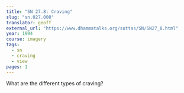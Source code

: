 ```yaml
---
title: "SN 27.8: Craving"
slug: "sn.027.008"
translator: geoff
external_url: "https://www.dhammatalks.org/suttas/SN/SN27_8.html"
year: 1994
course: imagery
tags:
  - sn
  - craving
  - view
pages: 1
---
```


What are the different types of craving?

